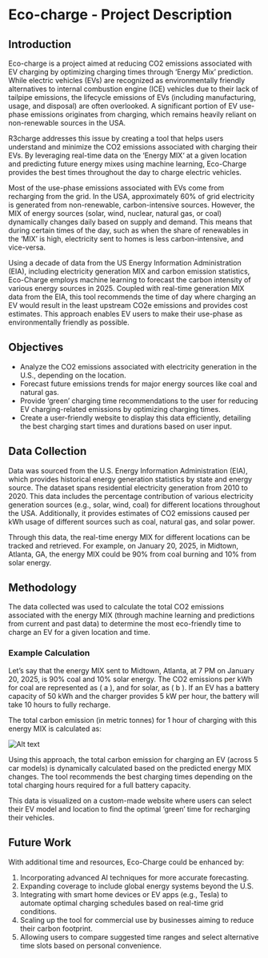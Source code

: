 
# Eco-charge - Project Description

## Introduction

Eco-charge is a project aimed at reducing CO2 emissions associated with EV charging by optimizing charging times through ‘Energy Mix’ prediction. While electric vehicles (EVs) are recognized as environmentally friendly alternatives to internal combustion engine (ICE) vehicles due to their lack of tailpipe emissions, the lifecycle emissions of EVs (including manufacturing, usage, and disposal) are often overlooked. A significant portion of EV use-phase emissions originates from charging, which remains heavily reliant on non-renewable sources in the USA.

R3charge addresses this issue by creating a tool that helps users understand and minimize the CO2 emissions associated with charging their EVs. By leveraging real-time data on the ‘Energy MIX‘ at a given location and predicting future energy mixes using machine learning, Eco-Charge provides the best times throughout the day to charge electric vehicles.

Most of the use-phase emissions associated with EVs come from recharging from the grid. In the USA, approximately 60% of grid electricity is generated from non-renewable, carbon-intensive sources. However, the MIX of energy sources (solar, wind, nuclear, natural gas, or coal) dynamically changes daily based on supply and demand. This means that during certain times of the day, such as when the share of renewables in the ‘MIX’ is high, electricity sent to homes is less carbon-intensive, and vice-versa.

Using a decade of data from the US Energy Information Administration (EIA), including electricity generation MIX and carbon emission statistics, Eco-Charge employs machine learning to forecast the carbon intensity of various energy sources in 2025. Coupled with real-time generation MIX data from the EIA, this tool recommends the time of day where charging an EV would result in the least upstream CO2e emissions and provides cost estimates. This approach enables EV users to make their use-phase as environmentally friendly as possible.

## Objectives

- Analyze the CO2 emissions associated with electricity generation in the U.S., depending on the location.
- Forecast future emissions trends for major energy sources like coal and natural gas.
- Provide ‘green’ charging time recommendations to the user for reducing EV charging-related emissions by optimizing charging times.
- Create a user-friendly website to display this data efficiently, detailing the best charging start times and durations based on user input.

## Data Collection

Data was sourced from the U.S. Energy Information Administration (EIA), which provides historical energy generation statistics by state and energy source. The dataset spans residential electricity generation from 2010 to 2020. This data includes the percentage contribution of various electricity generation sources (e.g., solar, wind, coal) for different locations throughout the USA. Additionally, it provides estimates of CO2 emissions caused per kWh usage of different sources such as coal, natural gas, and solar power.

Through this data, the real-time energy MIX for different locations can be tracked and retrieved. For example, on January 20, 2025, in Midtown, Atlanta, GA, the energy MIX could be 90% from coal burning and 10% from solar energy.

## Methodology

The data collected was used to calculate the total CO2 emissions associated with the energy MIX (through machine learning and predictions from current and past data) to determine the most eco-friendly time to charge an EV for a given location and time.

### Example Calculation

Let’s say that the energy MIX sent to Midtown, Atlanta, at 7 PM on January 20, 2025, is 90% coal and 10% solar energy. The CO2 emissions per kWh for coal are represented as \( a \), and for solar, as \( b \). If an EV has a battery capacity of 50 kWh and the charger provides 5 kW per hour, the battery will take 10 hours to fully recharge. <br/>

The total carbon emission (in metric tonnes) for 1 hour of charging with this energy MIX is calculated as:

![Alt text](https://imgur.com/pm2URTc.jpeg)


Using this approach, the total carbon emission for charging an EV (across 5 car models) is dynamically calculated based on the predicted energy MIX changes. The tool recommends the best charging times depending on the total charging hours required for a full battery capacity.

This data is visualized on a custom-made website where users can select their EV model and location to find the optimal ‘green’ time for recharging their vehicles.

## Future Work

With additional time and resources, Eco-Charge could be enhanced by:

1. Incorporating advanced AI techniques for more accurate forecasting.
2. Expanding coverage to include global energy systems beyond the U.S.
3. Integrating with smart home devices or EV apps (e.g., Tesla) to automate optimal charging schedules based on real-time grid conditions.
4. Scaling up the tool for commercial use by businesses aiming to reduce their carbon footprint.
5. Allowing users to compare suggested time ranges and select alternative time slots based on personal convenience.
